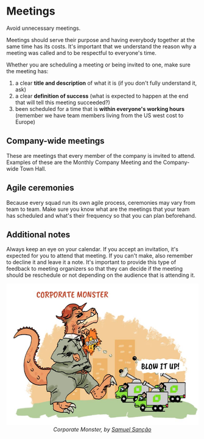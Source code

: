 # Meetings

Avoid unnecessary meetings.

Meetings should serve their purpose and having everybody together at the same time has its costs. It's important that we understand the reason why a meeting was called and to be respectful to everyone's time.

Whether you are scheduling a meeting or being invited to one, make sure the meeting has:

1. a clear **title and description** of what it is (if you don't fully understand it, ask)
2. a clear **definition of success** (what is expected to happen at the end that will tell this meeting succeeded?)
3. been scheduled for a time that is **within everyone's working hours** (remember we have team members living from the US west cost to Europe)

## Company-wide meetings

These are meetings that every member of the company is invited to attend. Examples of these are the Monthly Company Meeting and the Company-wide Town Hall.

## Agile ceremonies

Because every squad run its own agile process, ceremonies may vary from team to team. Make sure you know what are the meetings that your team has scheduled and what's their frequency so that you can plan beforehand.

## Additional notes

Always keep an eye on your calendar. If you accept an invitation, it's expected for you to attend that meeting. If you can't make, also remember to decline it and leave it a note. It's important to provide this type of feedback to meeting organizers so that they can decide if the meeting should be reschedule or not depending on the audience that is attending it.


<div align="center">
  <img alt="Corporate Monster" src="./corporate-monster.jpeg" />
  <br/>
  <i>Corporate Monster, by <a href="https://github.com/samuelsancao">Samuel Sanção</a></i>
</div>

<!-- prettier-ignore-start -->
<!-- start_toc -->

<!-- end_toc -->
<!-- prettier-ignore-end -->
